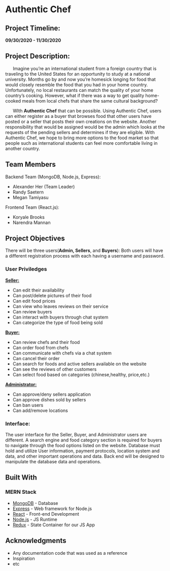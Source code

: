 # Authentic Chef

## Project Timeline: 

**09/30/2020 - 11/30/2020**

## Project Description: 
&nbsp;&nbsp;&nbsp;&nbsp;&nbsp;&nbsp;Imagine you’re an international student from a foreign country that is traveling to the United States for an opportunity to study at a national university. Months go by and now you’re homesick longing for food that would closely resemble the food that you had in your home country. Unfortunately, no local restaurants can match the quality of your home country’s cooking. However, what if there was a way to get quality home-cooked meals from local chefs that share the same cultural background? 
	
&nbsp;&nbsp;&nbsp;&nbsp;&nbsp;&nbsp;WIth **Authentic Chef** that can be possible. Using Authentic Chef, users can either register as a buyer that browses food that other users have posted or a seller that posts their own creations on the website. Another responsibility that would be assigned would be the admin which looks at the requests of the pending sellers and determines if they are eligible. With Authentic Chef, we hope to bring more options to the food market so that people such as international students can feel more comfortable living in another country. 


## Team Members
Backend Team (MongoDB, Node.js, Express): 
* Alexander Her (Team Leader) 
* Randy Saetern
* Megan Tamiyasu

Frontend Team (React.js): 
* Koryale Brooks
* Narendra Mannan

## Project Objectives

There will be three users(**Admin, Sellers**, and **Buyers**): Both users will have a different registration process with each having a username and password. 

### User Priviledges 

**<ins>Seller:</ins>**

* Can edit their availability
* Can post/delete pictures of their food
* Can edit food prices
* Can view who leaves reviews on their service
* Can review buyers
* Can interact with buyers through chat system
* Can categorize the type of food being sold

**<ins>Buyer:</ins>**

* Can review chefs and their food
* Can order food from chefs
* Can communicate with chefs via a chat system
* Can cancel their order
* Can search for foods and active sellers available on the website
* Can see the reviews of other customers
* Can select food based on categories (chinese,healthy, price,etc.)

**<ins>Administrator:</ins>**

* Can approve/deny sellers application
* Can approve dishes sold by sellers
* Can ban users
* Can add/remove locations



### Interface:

The user interface for the Seller, Buyer, and Administrator users are different. A search engine and food category section is required for buyers to navigate through the food options listed on the website. Database must hold and utilize User information, payment protocols, location system and data, and other important operations and data. Back end will be designed to manipulate the database data and operations. 


## Built With

### MERN Stack

* [MongoDB](https://docs.mongodb.com/manual/) - Database
* [Express](https://expressjs.com/) - Web framework for Node.js
* [React](https://reactjs.org/) - Front-end Development
* [Node.js](https://nodejs.org/en/) - JS Runtime
* [Redux](https://redux.js.org/) - State Container for our JS App


## Acknowledgments

* Any documentation code that was used as a reference
* Inspiration
* etc
